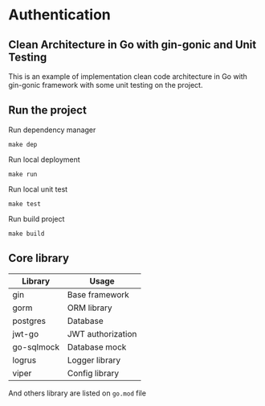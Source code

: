 # Authentication

## Clean Architecture in Go with gin-gonic and Unit Testing

This is an example of implementation clean code architecture in Go with gin-gonic framework with some unit testing on the project.

## Run the project

Run dependency manager

```console
make dep
```

Run local deployment

```console
make run
```

Run local unit test

```console
make test
```

Run build project

```console
make build
```

## Core library

Library | Usage
-- | --
gin | Base framework
gorm | ORM library
postgres | Database
jwt-go | JWT authorization
go-sqlmock | Database mock
logrus | Logger library
viper | Config library

And others library are listed on `go.mod` file
